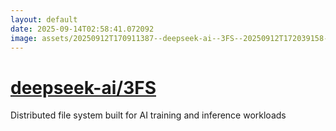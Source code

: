 ```yaml
---
layout: default
date: 2025-09-14T02:58:41.072092
image: assets/20250912T170911387--deepseek-ai--3FS--20250912T172039158--cropped.png
---
```


# [deepseek-ai/3FS](https://github.com/deepseek-ai/3FS)

Distributed file system built for AI training and inference workloads
